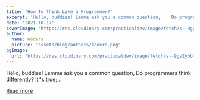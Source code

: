 ```yaml
---
title: 'How To Think Like a Programmer?'
excerpt: 'Hello, buddies! Lemme ask you a common question,    Do programmers think differently?   It''s true;...'
date: '2021-10-17'
coverImage: 'https://res.cloudinary.com/practicaldev/image/fetch/s--9gyIybbl--/c_imagga_scale,f_auto,fl_progressive,h_420,q_auto,w_1000/https://dev-to-uploads.s3.amazonaws.com/uploads/articles/g2x95rdfmu51bbvzvsr8.png'
author:
  name: Koders
  picture: "assets/blog/authors/koders.png"
ogImage:
  url: 'https://res.cloudinary.com/practicaldev/image/fetch/s--9gyIybbl--/c_imagga_scale,f_auto,fl_progressive,h_420,q_auto,w_1000/https://dev-to-uploads.s3.amazonaws.com/uploads/articles/g2x95rdfmu51bbvzvsr8.png'
---
```


Hello, buddies! Lemme ask you a common question,    Do programmers think differently?   It''s true;...

[Read more](https://dev.to/unitybuddy/how-to-think-like-a-programmer-4pd9)
